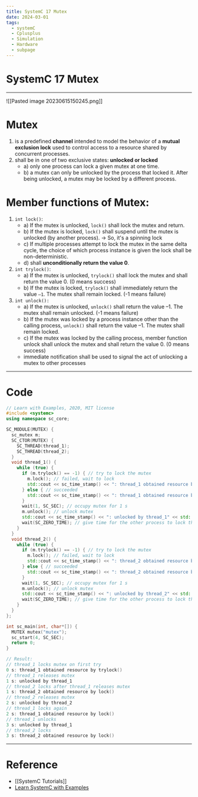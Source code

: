 ```yaml
---
title: SystemC 17 Mutex
date: 2024-03-01
tags:
  - systemC
  - Cplusplus
  - Simulation
  - Hardware
  - subpage
---
```

# SystemC 17 Mutex

---


![[Pasted image 20230615150245.png]]

# Mutex
1. is a predefined **channel** intended to model the behavior of a **mutual exclusion lock** used to control access to a resource shared by concurrent processes.
2. shall be in one of two exclusive states: **unlocked or locked**
	- a) only one process can lock a given mutex at one time.
	- b) a mutex can only be unlocked by the process that locked it. After being unlocked, a mutex may be locked by a different process.

# Member functions of Mutex:
1. `int lock()`:
	- a) If the mutex is unlocked, `lock()` shall lock the mutex and return.
	- b) If the mutex is locked, `lock()` shall suspend until the mutex is unlocked (by another process). $\rightarrow$ So, it's a spinning lock
	- c) If multiple processes attempt to lock the mutex in the same delta cycle, the choice of which process instance is given the lock shall be non-deterministic.
	- d) shall **unconditionally return the value 0**.
2. `int trylock()`:
	- a) If the mutex is unlocked, `trylock()` shall lock the mutex and shall return the value 0. (0 means success)
	- b) If the mutex is locked, `trylock()` shall immediately return the value `–1`. The mutex shall remain locked. (-1 means failure)
3. `int unlock():`
	- a) If the mutex is unlocked, `unlock()` shall return the value –1. The mutex shall remain unlocked. (-1 means failure)
	- b) If the mutex was locked by a process instance other than the calling process, `unlock()` shall return the value –1. The mutex shall remain locked.
	- c) If the mutex was locked by the calling process, member function unlock shall unlock the mutex and shall return the value 0.  (0 means success)
	- immediate notification shall be used to signal the act of unlocking a mutex to other processes

---

# Code

```cpp
// Learn with Examples, 2020, MIT license
#include <systemc>
using namespace sc_core;

SC_MODULE(MUTEX) {
  sc_mutex m;
  SC_CTOR(MUTEX) {
    SC_THREAD(thread_1);
    SC_THREAD(thread_2);
  }
  void thread_1() {
    while (true) {
      if (m.trylock() == -1) { // try to lock the mutex
        m.lock(); // failed, wait to lock
        std::cout << sc_time_stamp() << ": thread_1 obtained resource by lock()" << std::endl;
      } else { // succeeded
        std::cout << sc_time_stamp() << ": thread_1 obtained resource by trylock()" << std::endl;
      }
      wait(1, SC_SEC); // occupy mutex for 1 s
      m.unlock(); // unlock mutex
      std::cout << sc_time_stamp() << ": unlocked by thread_1" << std::endl;
      wait(SC_ZERO_TIME); // give time for the other process to lock the mutex
    }
  }
  void thread_2() {
    while (true) {
      if (m.trylock() == -1) { // try to lock the mutex
        m.lock(); // failed, wait to lock
        std::cout << sc_time_stamp() << ": thread_2 obtained resource by lock()" << std::endl;
      } else { // succeeded
        std::cout << sc_time_stamp() << ": thread_2 obtained resource by trylock()" << std::endl;
      }
      wait(1, SC_SEC); // occupy mutex for 1 s
      m.unlock(); // unlock mutex
      std::cout << sc_time_stamp() << ": unlocked by thread_2" << std::endl;
      wait(SC_ZERO_TIME); // give time for the other process to lock the mutex
    }
  }
};

int sc_main(int, char*[]) {
  MUTEX mutex("mutex");
  sc_start(4, SC_SEC);
  return 0;
}

// Result:
// thread_1 locks mutex on first try
0 s: thread_1 obtained resource by trylock()
// thread_1 releases mutex
1 s: unlocked by thread_1
// thread_2 locks after thread_1 releases mutex 
1 s: thread_2 obtained resource by lock()
// thread_2 releases mutex
2 s: unlocked by thread_2
// thread_1 locks again
2 s: thread_1 obtained resource by lock()
// thread_1 unlocks
3 s: unlocked by thread_1
// thread_2 locks
3 s: thread_2 obtained resource by lock()

```


---

# Reference

- [[SystemC Tutorials]]
- [Learn SystemC with Examples](https://www.learnwithexamples.com/)


